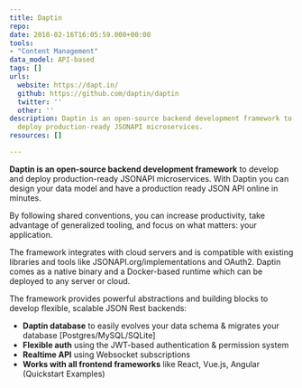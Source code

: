 ```yaml
---
title: Daptin
repo: 
date: 2018-02-16T16:05:59.000+00:00
tools:
- "Content Management"
data_model: API-based
tags: []
urls:
  website: https://dapt.in/
  github: https://github.com/daptin/daptin
  twitter: ''
  other: ''
description: Daptin is an open-source backend development framework to develop and
  deploy production-ready JSONAPI microservices.
resources: []

---
```

**Daptin is an open-source backend development framework** to develop and deploy production-ready JSONAPI microservices. With Daptin you can design your data model and have a production ready JSON API online in minutes.

By following shared conventions, you can increase productivity, take advantage of generalized tooling, and focus on what matters: your application.

The framework integrates with cloud servers and is compatible with existing libraries and tools like JSONAPI.org/implementations and OAuth2. Daptin comes as a native binary and a Docker-based runtime which can be deployed to any server or cloud.

The framework provides powerful abstractions and building blocks to develop flexible, scalable JSON Rest backends:

* **Daptin database** to easily evolves your data schema & migrates your database \[Postgres/MySQL/SQLite\]
* **Flexible auth** using the JWT-based authentication & permission system
* **Realtime API** using Websocket subscriptions
* **Works with all frontend frameworks** like React, Vue.js, Angular (Quickstart Examples)

##

